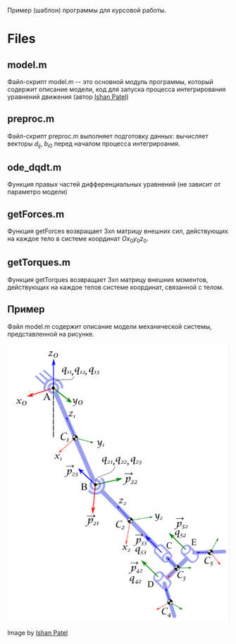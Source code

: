 Пример (шаблон) программы для курсовой работы.  

# Files 

## model.m

Файл-скрипт model.m -- это основной модуль программы, который содержит описание модели, код для запуска процесса интегрирования уравнений движения (автор [Ishan Patel](https://github.com/patelishan2235))

## preproc.m

Файл-скрипт preproc.m выполняет подготовку данных: вычисляет векторы $d_{ij}$, $b_{i0}$ перед началом процесса интегрироания. 

## ode_dqdt.m 

Функция правых частей дифференциальных уравнений (не зависит от параметро модели)

## getForces.m 

Функция getForces возвращает 3xn матрицу внешних сил, действующих на каждое тело в системе координат $Ox_0y_0z_0$.

## getTorques.m 

Функция getTorques возвращает 3xn матрицу внешних моментов, действующих на каждое телов системе координат, связанной с телом.

## Пример 

Файл model.m содержит описание модели механической системы, представленной на рисунке.  

![Model](model.png)

Image by [Ishan Patel](https://github.com/patelishan2235)







